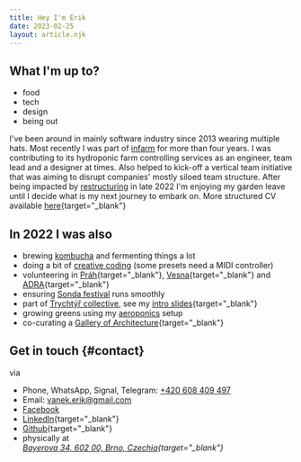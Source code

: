 ```yaml
---
title: Hey I'm Erik
date: 2023-02-25
layout: article.njk
---
```


## What I'm up to?

-   food
-   tech
-   design
-   being out

I've been around in mainly software industry since 2013 wearing multiple hats. Most recently I was part of [infarm](https://www.infarm.com/) for more than four years. I was contributing to its hydroponic farm controlling services as an engineer, team lead and a designer at times. Also helped to kick-off a vertical team initiative that was aiming to disrupt companies' mostly siloed team structure. After being impacted by [restructuring](https://www.infarm.com/news/note-from-infarm-s-founders-strategy-shift-and-profitability-at-infarm) in late 2022 I'm enjoying my garden leave until I decide what is my next journey to embark on. More structured CV available [here](../documents/Erik-Vanek-cv.pdf){target="_blank"}

## In 2022 I was also

-   brewing [kombucha](/kombucha) and fermenting things a lot
-   doing a bit of [creative coding](/pudem-pudem) (some presets need a MIDI controller)
-   volunteering in [Práh](https://www.prahjm.cz/){target="_blank"}, [Vesna](https://spolekvesna.cz/){target="_blank"} and [ADRA](https://adra.cz/){target="_blank"}
-   ensuring [Sonda festival](https://www.youtube.com/watch?v=C4JHn8dAfMg&ab_channel=SONDAFestival) runs smoothly
-   part of [Trychtýř collective](https://svitava.org/udalost/open-call-trychtyr/), see my [intro slides](/trychtyr){target="_blank"}
-   growing greens using my [aeroponics](/aero) setup
-   co-curating a [Gallery of Architecture](https://www.galeriearchitekturybrno.cz/){target="_blank"}

<!-- I like to do stuff. [Growing greens aeroponically](/aero/) or develop on the [web](/development/).

Working professionally as a software developer for several years capable of wearing a designer or a product hat. Otherwise you'll find me cooking often, fermenting things and spending my time outside preferably.

### What do I like?

- honesty,
- simple & seasonal food,
- understanding root causes of things,
- decisiveness,
- creative wordplay.
- independent musicians (see [my wishlist](https://bandcamp.com/falsepositive/wishlist))

### What I do not like?

- bullshit and playing games,
- improper tooling (e.g. dull knives),
- stereotypes,
- "But we've always done it this way" mindset,
- overcooked pasta.
-->

## Get in touch {#contact}

via

-   Phone, WhatsApp, Signal, Telegram: [+420 608 409 497](tel:+420608409497)
-   Email: [vanek.erik@gmail.com](mailto:vanek.erik@gmail.com)
-   [Facebook](https://www.facebook.com/profile.php?id=100007185917001)
-   [LinkedIn](https://www.linkedin.com/in/erikvanek/){target="_blank"}
-   [Github](https://github.com/erikvanek/){target="_blank"}
-   physically at <address>[Bayerova 34, 602 00, Brno, Czechia](https://www.google.com/maps/place/Bayerova+803%2F34,+602+00+Brno-st%C5%99ed-Veve%C5%99%C3%AD,+%C4%8Cesko/@49.2085446,16.5990392,17z/data=!3m1!4b1!4m5!3m4!1s0x4712946a11225445:0x50532260eba4db3c!8m2!3d49.2085411!4d16.6012279){target="_blank"}</address>
